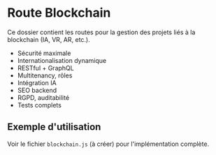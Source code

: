 # Route Blockchain

Ce dossier contient les routes pour la gestion des projets liés à la blockchain (IA, VR, AR, etc.).

- Sécurité maximale
- Internationalisation dynamique
- RESTful + GraphQL
- Multitenancy, rôles
- Intégration IA
- SEO backend
- RGPD, auditabilité
- Tests complets

## Exemple d'utilisation
Voir le fichier `blockchain.js` (à créer) pour l'implémentation complète.
